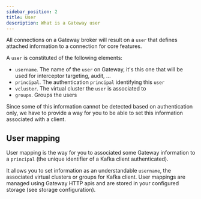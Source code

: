 ```yaml
---
sidebar_position: 2
title: User
description: What is a Gateway user
---
```


All connections on a Gateway broker will result on a `user` that defines attached information to a connection for core features.

A `user` is constituted of the following elements:

* `username`. The name of the `user` on Gateway, it's this one that will be used for interceptor targeting, audit, ...
* `principal`. The authentication `principal` identifying this `user`
* `vcluster`. The virtual cluster the `user` is associated to
* `groups`. Groups the users

Since some of this information cannot be detected based on authentication only, we have to provide a way for you to be able to set this information associated with a client.

## User mapping
User mapping is the way for you to associated some Gateway information to a `principal` (the unique identifier of a Kafka client authenticated).

It allows you to set information as an understandable `username`, the associated virtual clusters or groups for Kafka client.
User mappings are managed using Gateway HTTP apis and are stored in your configured storage (see storage configuration).

